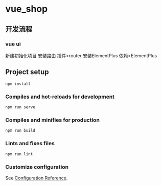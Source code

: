 # vue_shop

## 开发流程

### vue ui
新建初始化项目
安装路由 插件>router
安装ElementPlus  依赖>ElementPlus

## Project setup
```
npm install
```

### Compiles and hot-reloads for development
```
npm run serve
```

### Compiles and minifies for production
```
npm run build
```

### Lints and fixes files
```
npm run lint
```

### Customize configuration
See [Configuration Reference](https://cli.vuejs.org/config/).
